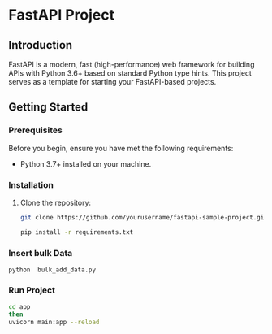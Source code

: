# FastAPI Project

## Introduction

FastAPI is a modern, fast (high-performance) web framework for building APIs with Python 3.6+ based on standard Python type hints. This project serves as a template for starting your FastAPI-based projects.



## Getting Started

### Prerequisites

Before you begin, ensure you have met the following requirements:

- Python 3.7+ installed on your machine.

### Installation

1. Clone the repository:

   ```bash
   git clone https://github.com/yourusername/fastapi-sample-project.git

   pip install -r requirements.txt

### Insert bulk Data
``` python  bulk_add_data.py ```
### Run Project 
```bash
cd app
then 
uvicorn main:app --reload
```
